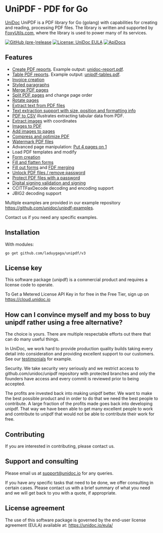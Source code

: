 # UniPDF - PDF for Go

[UniDoc](http://unidoc.io) UniPDF is a PDF library for Go (golang) with capabilities for
creating and reading, processing PDF files. The library is written and supported by 
[FoxyUtils.com](https://foxyutils.com), where the library is used to power many of its services. 

[![GitHub (pre-)release](https://img.shields.io/github/release/unidoc/unipdf/all.svg)](https://github.com/unidoc/unipdf/releases)
[![License: UniDoc EULA](https://img.shields.io/badge/license-UniDoc%20EULA-blue)](https://unidoc.io/eula/)
[![ApiDocs](https://img.shields.io/badge/godoc-reference-blue.svg)](https://apidocs.unidoc.io/unipdf/latest/)

## Features

- [Create PDF reports](https://github.com/unidoc/unipdf-examples/blob/master/report/pdf_report.go). Example output: [unidoc-report.pdf](https://github.com/unidoc/unipdf-examples/blob/master/report/unidoc-report.pdf).
- [Table PDF reports](https://github.com/unidoc/unipdf-examples/blob/master/report/pdf_tables.go). Example output: [unipdf-tables.pdf](https://github.com/unidoc/unipdf-examples/blob/master/report/unipdf-tables.pdf).
- [Invoice creation](https://unidoc.io/news/simple-invoices)
- [Styled paragraphs](https://github.com/unidoc/unipdf-examples/blob/master/report/pdf_formatted_text.go)
- [Merge PDF pages](https://github.com/unidoc/unipdf-examples/blob/master/pages/pdf_merge.go)
- [Split PDF pages](https://github.com/unidoc/unipdf-examples/blob/master/pages/pdf_split.go) and change page order
- [Rotate pages](https://github.com/unidoc/unipdf-examples/blob/master/pages/pdf_rotate.go)
- [Extract text from PDF files](https://github.com/unidoc/unipdf-examples/blob/master/extract/pdf_extract_text.go)
- [Text extraction support with size, position and formatting info](https://github.com/unidoc/unipdf-examples/blob/master/text/pdf_text_locations.go)
- [PDF to CSV](https://github.com/unidoc/unipdf-examples/blob/master/text/pdf_to_csv.go) illustrates extracting tabular data from PDF.
- [Extract images](https://github.com/unidoc/unipdf-examples/blob/master/extract/pdf_extract_images.go) with coordinates
- [Images to PDF](https://github.com/unidoc/unipdf-examples/blob/master/image/pdf_images_to_pdf.go)
- [Add images to pages](https://github.com/unidoc/unipdf-examples/blob/master/image/pdf_add_image_to_page.go)
- [Compress and optimize PDF](https://github.com/unidoc/unipdf-examples/blob/master/compress/pdf_optimize.go)
- [Watermark PDF files](https://github.com/unidoc/unipdf-examples/blob/master/image/pdf_watermark_image.go)
- Advanced page manipulation:  [Put 4 pages on 1](https://github.com/unidoc/unipdf-examples/blob/master/pages/pdf_4up.go)
- Load PDF templates and modify
- [Form creation](https://github.com/unidoc/unipdf-examples/blob/master/forms/pdf_form_add.go)
- [Fill and flatten forms](https://github.com/unidoc/unipdf-examples/blob/master/forms/pdf_form_flatten.go)
- [Fill out forms](https://github.com/unidoc/unipdf-examples/blob/master/forms/pdf_form_fill_json.go) and [FDF merging](https://github.com/unidoc/unipdf-examples/blob/master/forms/pdf_form_fill_fdf_merge.go)
- [Unlock PDF files / remove password](https://github.com/unidoc/unipdf-examples/blob/master/security/pdf_unlock.go)
- [Protect PDF files with a password](https://github.com/unidoc/unipdf-examples/blob/master/security/pdf_protect.go)
- [Digital signing validation and signing](https://github.com/unidoc/unipdf-examples/tree/master/signatures)
- CCITTFaxDecode decoding and encoding support
- JBIG2 decoding support

Multiple examples are provided in our example repository https://github.com/unidoc/unipdf-examples.

Contact us if you need any specific examples.

## Installation
With modules:
~~~
go get github.com/laduygaga/unipdf/v3
~~~

## License key
This software package (unipdf) is a commercial product and requires a license code to operate.

To Get a Metered License API Key in for free in the Free Tier, sign up on https://cloud.unidoc.io


## How can I convince myself and my boss to buy unipdf rather using a free alternative?

The choice is yours. There are multiple respectable efforts out there that can do many useful things.

In UniDoc, we work hard to provide production quality builds taking every detail into consideration and providing excellent support to our customers.  See our [testimonials](https://unidoc.io) for example.

Security.  We take security very seriously and we restrict access to github.com/unidoc/unipdf repository with protected branches and only the founders have access and every commit is reviewed prior to being accepted.

The profits are invested back into making unipdf better. We want to make the best possible product and in order to do that we need the best people to contribute. A large fraction of the profits made goes back into developing unipdf.  That way we have been able to get many excellent people to work and contribute to unipdf that would not be able to contribute their work for free.


## Contributing

If you are interested in contributing, please contact us.

## Support and consulting

Please email us at support@unidoc.io for any queries.

If you have any specific tasks that need to be done, we offer consulting in certain cases.
Please contact us with a brief summary of what you need and we will get back to you with a quote, if appropriate.

## License agreement

The use of this software package is governed by the end-user license agreement 
(EULA) available at: https://unidoc.io/eula/
